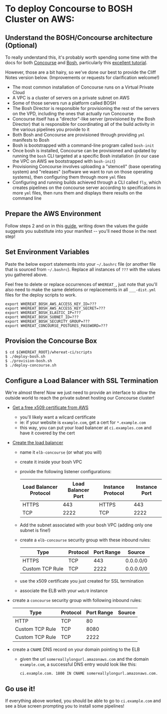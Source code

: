 # To deploy Concourse to BOSH Cluster on AWS:

## Understand the BOSH/Concourse architecture (Optional)

To really understand this, it's probably worth spending some time with the docs for both [Concourse](https://concourse.ci/introduction.html) and [Bosh](http://bosh.io/docs), particularly this [excellent tutorial](http://mariash.github.io/learn-bosh/).

However, those are a bit hairy, so we've done our best to provide the Cliff Notes version below. (Improvements or requests for clarification welcome!)

* The most common installation of Concourse runs on a Virtual Private Cloud
* A VPC is a cluster of servers on a private subnet on AWS
* Some of those servers run a platform called BOSH
* The Bosh Director is responsible for provisioning the rest of the servers on the VPD, including the ones that actually run Concourse
* Concourse itself has a "director"-like server (provisioned by the Bosh Director) that is responsible for coordinating all of the build activity in the various pipelines you provide to it
* Both Bosh and Concourse are provisioned through providing `yml` manifests to Bosh
* Bosh is bootstrapped with a command-line program called `bosh-init`
* Once bosh is installed, Concourse can be provisioned and updated by running the `bosh` CLI targeted at a specific Bosh installation (in our case the VPC on AWS we bootstrapped with `bosh-init`)
* Provisioning Concourse involves uploading a "stemcell" (base operating system) and "releases" (software we want to run on those operating systems), then configuring them through more `yml` files
* Configuring and running builds achieved through a CLI called `fly`, which creates pipelines on the concourse server according to specifications in more `yml` files, then runs them and displays there results on the command line

## Prepare the AWS Environment

Follow steps 2 and on in this [guide](http://bosh.io/docs/init-aws.html#prepare-aws), writing down the values the guide suggests you substitute into your manifest -- you'll need those in the next step!

## Set Environment Variables

Paste the below export statements into your `~/.bashrc` file (or another file that is sourced from `~/.bashrc`). Replace all instances of `???` with the values you gathered above.

Feel free to delete or replace occurrences of `WHEREAT_`, just note that you'll also need to make the same deletions or replacements in all `___-dist.yml` files for the deploy scripts to work.

```shell
export WHEREAT_BOSH_AWS_ACCESS_KEY_ID=???
export WHEREAT_BOSH_AWS_ACCESS_KEY_SECRET=???
export WHEREAT_BOSH_ELASTIC_IP=???
export WHEREAT_BOSH_SUBNET_ID=???
export WHEREAT_BOSH_SECURITY_GROUP=???
export WHEREAT_CONCOURSE_POSTGRES_PASSWORD=???
```

## Provision the Concourse Box

```shell
$ cd ${WHEREAT_ROOT}/whereat-ci/scripts
$ ./deploy-bosh.sh
$ ./provision-bosh.sh
$ ./deploy-concourse.sh
```

## Configure a Load Balancer with SSL Termination

We're almost there! Now we just need to provide an interface to allow the outside world to reach the private subnet hosting our Concourse cluster!

* [Get a free x509 certificate from AWS]()
  * you'll likely want a wilcard certificate
  * ie: if your website is `example.com`, get a cert for `*.example.com`
  * this way, you can put your load balancer at `ci.examples.com` and have it covered by the cert
* [Create the load balancer](http://bosh.io/docs/setup-aws.html)
  * name it `elb-concourse` (or what you will)
  * create it inside your bosh VPC
  * provide the following listener configurations:

    | Load Balancer Protocol | Load Balancer Port | Instance Protocol | Instance Port |
    |---|---|---|---|
    | HTTPS | 443 | HTTPS | 443 |
    | TCP | 2222 | TCP | 2222 |

  * Add the subnet associated with your bosh VPC (adding only one subnet is fine!)
  * create a `elb-concourse` security group with these inbound rules:

    | Type | Protocol | Port Range | Source |
    |---|---|---|---|
    | HTTPS | TCP | 443 | 0.0.0.0/0 |
    | Custom TCP Rule | TCP | 2222 | 0.0.0.0/0 |

  * use the x509 certificate you just created for SSL termination
  * associate the ELB with your `web/0` instance
* create a `concourse` security group with following inbound rules:

    | Type | Protocol | Port Range | Source |
    |---|---|---|---|
    | HTTP | TCP | 80 | <id for elb-concourse security group> |
    | Custom TCP Rule | TCP | 8080 | <id for elb-concourse security group> |
    | Custom TCP Rule | TCP | 2222 | <id for elb-concourse security group> |

* create a `CNAME` DNS record on your domain pointing to the ELB
  * given the url `somereallylongurl.amazonaws.com` and the domain `example.com`, a successful DNS entry would look like this:

    ```shell
    ci.example.com. 1800 IN CNAME somereallylongurl.amazonaws.com.
    ```

## Go use it!

If everything above worked, you should be able to go to `ci.example.com` and see a blue screen prompting you to install some pipelines!
